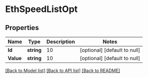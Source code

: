 # EthSpeedListOpt

## Properties
Name | Type | Description | Notes
------------ | ------------- | ------------- | -------------
**Id** | **string** | 10 | [optional] [default to null]
**Value** | **string** | 10 | [optional] [default to null]

[[Back to Model list]](../README.md#documentation-for-models) [[Back to API list]](../README.md#documentation-for-api-endpoints) [[Back to README]](../README.md)

